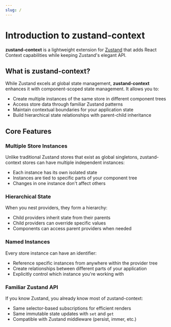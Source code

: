 ```yaml
---
slug: /
---
```


# Introduction to zustand-context

**zustand-context** is a lightweight extension for [Zustand](https://github.com/pmndrs/zustand) that adds React Context capabilities while keeping Zustand's elegant API.

## What is zustand-context?

While Zustand excels at global state management, **zustand-context** enhances it with component-scoped state management. It allows you to:

- Create multiple instances of the same store in different component trees
- Access store data through familiar Zustand patterns
- Maintain contextual boundaries for your application state
- Build hierarchical state relationships with parent-child inheritance

## Core Features

### Multiple Store Instances

Unlike traditional Zustand stores that exist as global singletons, zustand-context stores can have multiple independent instances:

- Each instance has its own isolated state
- Instances are tied to specific parts of your component tree
- Changes in one instance don't affect others

### Hierarchical State

When you nest providers, they form a hierarchy:

- Child providers inherit state from their parents
- Child providers can override specific values
- Components can access parent providers when needed

### Named Instances

Every store instance can have an identifier:

- Reference specific instances from anywhere within the provider tree
- Create relationships between different parts of your application
- Explicitly control which instance you're working with

### Familiar Zustand API

If you know Zustand, you already know most of zustand-context:

- Same selector-based subscriptions for efficient renders
- Same immutable state updates with `set` and `get`
- Compatible with Zustand middleware (persist, immer, etc.)
